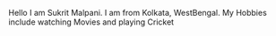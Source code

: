 Hello I am Sukrit Malpani. I am from Kolkata, WestBengal. My Hobbies include watching Movies and playing Cricket